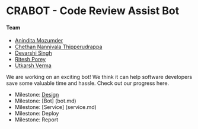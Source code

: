 # CRABOT - Code Review Assist Bot

#### Team
+ [Anindita Mozumder](https://github.ncsu.edu/amozumd)
+ [Chethan Nannivala Thipperudrappa](https://github.ncsu.edu/cnanniv)
+ [Devarshi Singh](https://github.ncsu.edu/dsingh4)
+ [Ritesh Porey](https://github.ncsu.edu/rrporey)
+ [Utkarsh Verma](https://github.ncsu.edu/uverma)

We are working on an exciting bot! We think it can help software developers save some valuable time and hassle. Check out our progress here.

+ Milestone: [Design](design.md)
+ Milestone: [Bot] (bot.md) 
+ Milestone: [Service] (service.md)
+ Milestone: Deploy
+ Milestone: Report
